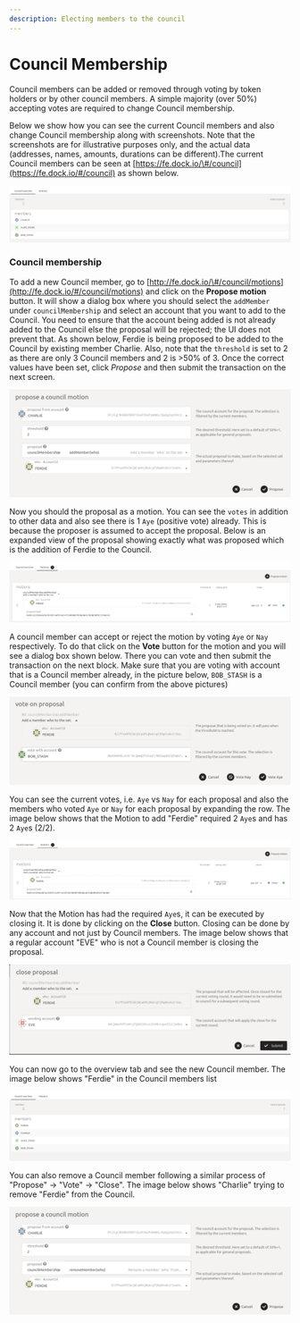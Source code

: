 ```yaml
---
description: Electing members to the council
---
```


# Council Membership

Council members can be added or removed through voting by token holders or by other council members. A simple majority \(over 50%\) accepting votes are required to change Council membership.

Below we show how you can see the current Council members and also change Council membership along with screenshots. Note that the screenshots are for illustrative purposes only, and the actual data \(addresses, names, amounts, durations can be different\).The current Council members can be seen at [https://fe.dock.io/\#/council](https://fe.dock.io/#/council) as shown below.

![Council members](../../../.gitbook/assets/council-member-list.png)

### Council membership

To add a new Council member, go to [http://fe.dock.io/\#/council/motions](http://fe.dock.io/#/council/motions) and click on the **Propose motion** button. It will show a dialog box where you should select the `addMember` under `councilMembership` and select an account that you want to add to the Council. You need to ensure that the account being added is not already added to the Council else the proposal will be rejected; the UI does not prevent that. As shown below, Ferdie is being proposed to be added to the Council by existing member Charlie. Also, note that the `threshold` is set to 2 as there are only 3 Council members and 2 is &gt;50% of 3. Once the correct values have been set, click _Propose_ and then submit the transaction on the next screen.

![A council proposal](../../../.gitbook/assets/propose-council-add.png)

Now you should the proposal as a motion. You can see the `votes` in addition to other data and also see there is 1 `Aye` \(positive vote\) already. This is because the proposer is assumed to accept the proposal. Below is an expanded view of the proposal showing exactly what was proposed which is the addition of Ferdie to the Council.

![Council motions](../../../.gitbook/assets/council-add-motion.png)

A council member can accept or reject the motion by voting `Aye` or `Nay` respectively. To do that click on the **Vote** button for the motion and you will see a dialog box shown below. There you can vote and then submit the transaction on the next block. Make sure that you are voting with account that is a Council member already, in the picture below, `BOB_STASH` is a Council member \(you can confirm from the above pictures\)

![](../../../.gitbook/assets/council-add-vote.png)

You can see the current votes, i.e. `Aye` vs `Nay` for each proposal and also the members who voted `Aye` or `Nay` for each proposal by expanding the row. The image below shows that the Motion to add "Ferdie" required 2 `Aye`s and has 2 `Aye`s \(2/2\).

![](../../../.gitbook/assets/council-motion-aye.png)

Now that the Motion has had the required `Aye`s, it can be executed by closing it. It is done by clicking on the **Close** button. Closing can be done by any account and not just by Council members. The image below shows that a regular account "EVE" who is not a Council member is closing the proposal.

![](../../../.gitbook/assets/council-add-close.png)



You can now go to the overview tab and see the new Council member. The image below shows "Ferdie" in the Council members list

![](../../../.gitbook/assets/council-members-updated.png)



You can also remove a Council member following a similar process of "Propose" -&gt; "Vote" -&gt; "Close". The image below shows "Charlie" trying to remove "Ferdie" from the Council.

![](../../../.gitbook/assets/propose-council-remove.png)

